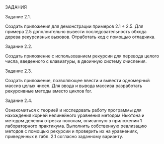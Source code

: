 ЗАДАНИЯ

Задание 2.1.

Создать приложения для демонстрации примеров 2.1 ÷ 2.5. Для примера 2.5 дополнительно вывести последовательность обхода дерева рекурсивных вызовов. Отработать код с помощью отладчика.

Задание 2.2.

Создать приложение с использованием рекурсии для перевода целого числа, введенного с клавиатуры, в двоичную систему счисления.

Задание 2.3.

Создать приложение, позволяющее ввести и вывести одномерный массив целых чисел. Для ввода и вывода массива разработать рекурсивные методы вместо циклов for.

Задание 2.4. 

Ознакомиться с теорией и исследовать работу программы для нахождения корней нелинейного уравнения методом Ньютона и методом деления отрезка пополам, описанную в приложении 1 лабораторного практикума. Выполнить собственную
реализацию методов с помощью рекурсии и проверить их на уравнениях, приведенных в табл. 2.1 согласно заданному варианту.
